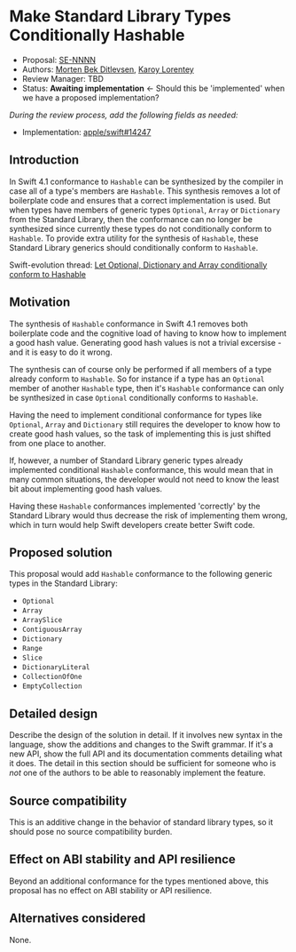 # Make Standard Library Types Conditionally Hashable

* Proposal: [SE-NNNN](NNNN-stdlib-types-conditionally-hashable.md)
* Authors: [Morten Bek Ditlevsen](https://github.com/mortenbekditlevsen), [Karoy Lorentey](https://github.com/lorentey)
* Review Manager: TBD
* Status: **Awaiting implementation** <- Should this be 'implemented' when we have a proposed implementation?

*During the review process, add the following fields as needed:*

* Implementation: [apple/swift#14247](https://github.com/apple/swift/pull/14247)

## Introduction

In Swift 4.1 conformance to `Hashable` can be synthesized by the compiler in case all of a type's members are `Hashable`. This synthesis removes a lot of boilerplate code and ensures that a correct implementation is used. But when types have members of generic types `Optional`, `Array` or `Dictionary` from the Standard Library, then the conformance can no longer be synthesized since currently these types do not conditionally conform to `Hashable`. To provide extra utility for the synthesis of `Hashable`, these Standard Library generics should conditionally conform to `Hashable`.

Swift-evolution thread: [Let Optional, Dictionary and Array conditionally conform to Hashable](https://forums.swift.org/t/let-optional-dictionary-and-array-conditionally-conform-to-hashable/)

## Motivation

The synthesis of `Hashable` conformance in Swift 4.1 removes both boilerplate code and the cognitive load of having to know how to implement a good hash value. Generating good hash values is not a trivial excersise - and it is easy to do it wrong. 

The synthesis can of course only be performed if all members of a type already conform to `Hashable`. So for instance if a type has an `Optional` member of another `Hashable` type, then it's `Hashable` conformance can only be synthesized in case `Optional` conditionally conforms to `Hashable`.

Having the need to implement conditional conformance for types like `Optional`, `Array` and `Dictionary` still requires the developer to know how to create good hash values, so the task of implementing this is just shifted from one place to another.

If, however, a number of Standard Library generic types already implemented conditional `Hashable` conformance, this would mean that in many common situations, the developer would not need to know the least bit about implementing good hash values.

Having these `Hashable` conformances implemented 'correctly' by the Standard Library would thus decrease the risk of implementing them wrong, which in turn would help Swift developers create better Swift code.

## Proposed solution

This proposal would add `Hashable` conformance to the following generic types in the Standard Library:

* `Optional`
* `Array`
* `ArraySlice`
* `ContiguousArray`
* `Dictionary`
* `Range`
* `Slice`
* `DictionaryLiteral`
* `CollectionOfOne`
* `EmptyCollection`


## Detailed design

Describe the design of the solution in detail. If it involves new
syntax in the language, show the additions and changes to the Swift
grammar. If it's a new API, show the full API and its documentation
comments detailing what it does. The detail in this section should be
sufficient for someone who is *not* one of the authors to be able to
reasonably implement the feature.

## Source compatibility

This is an additive change in the behavior of standard library types, so it should pose no source compatibility burden. 

## Effect on ABI stability and API resilience

Beyond an additional conformance for the types mentioned above, this proposal has no effect on ABI stability or API resilience.

## Alternatives considered

None.
